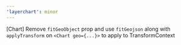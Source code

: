 ```yaml
---
'layerchart': minor
---
```


[Chart] Remove `fitGeoObject` prop and use `fitGeojson` along with `applyTransform` on `<Chart geo={...}>` to apply to TransformContext
